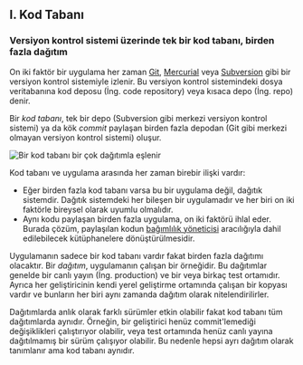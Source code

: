 ## I. Kod Tabanı
### Versiyon kontrol sistemi üzerinde tek bir kod tabanı, birden fazla dağıtım

On iki faktör bir uygulama her zaman [Git](http://git-scm.com/), [Mercurial](http://mercurial.selenic.com/) veya [Subversion](http://subversion.apache.org/) gibi bir versiyon kontrol sistemiyle izlenir. Bu versiyon kontrol sistemindeki dosya veritabanına kod deposu (İng. code repository) veya kısaca depo (İng. repo) denir.

Bir *kod tabanı*, tek bir depo (Subversion gibi merkezi versiyon kontrol sistemi) ya da kök *commit* paylaşan birden fazla depodan (Git gibi merkezi olmayan versiyon kontrol sistemi) oluşur.

![Bir kod tabanı bir çok dağıtımla eşlenir](/images/codebase-deploys.png)

Kod tabanı ve uygulama arasında her zaman birebir ilişki vardır:

* Eğer birden fazla kod tabanı varsa bu bir uygulama değil, dağıtık sistemdir. Dağıtık sistemdeki her bileşen bir uygulamadır ve her biri on iki faktörle bireysel olarak uyumlu olmalıdır.
* Aynı kodu paylaşan birden fazla uygulama, on iki faktörü ihlal eder. Burada çözüm, paylaşılan kodun [bağımlılık yöneticisi](./dependencies) aracılığıyla dahil edilebilecek kütüphanelere dönüştürülmesidir.

Uygulamanın sadece bir kod tabanı vardır fakat birden fazla dağıtımı olacaktır. Bir *dağıtım*, uygulamanın çalışan bir örneğidir. Bu dağıtımlar genelde bir canlı yayın (İng. production) ve bir veya birkaç test ortamıdır. Ayrıca her geliştiricinin kendi yerel geliştirme ortamında çalışan bir kopyası vardır ve bunların her biri aynı zamanda dağıtım olarak nitelendirilirler.

Dağıtımlarda anlık olarak farklı sürümler etkin olabilir fakat kod tabanı tüm dağıtımlarda aynıdır. Örneğin, bir geliştirici henüz commit'lemediği değişiklikleri çalıştırıyor olabilir, veya test ortamında henüz canlı yayına dağıtılmamış bir sürüm çalışıyor olabilir. Bu nedenle hepsi ayrı dağıtım olarak tanımlanır ama kod tabanı aynıdır.
